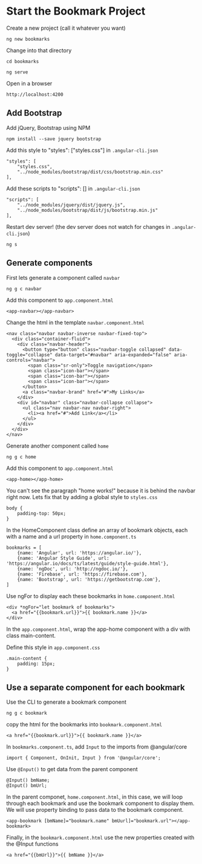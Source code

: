 
# Start the Bookmark Project

Create a new project (call it whatever you want)

```
ng new bookmarks
```

Change into that directory

```
cd bookmarks
```

```
ng serve
```

Open in a browser

```
http://localhost:4200
```

## Add Bootstrap

Add jQuery, Bootstrap using NPM

```
npm install --save jquery bootstrap 
```

Add this style to "styles": ["styles.css"] in `.angular-cli.json`


```
"styles": [
    "styles.css",
    "../node_modules/bootstrap/dist/css/bootstrap.min.css"
],
```

Add these scripts to "scripts": [] in `.angular-cli.json`

```
"scripts": [
    "../node_modules/jquery/dist/jquery.js",
    "../node_modules/bootstrap/dist/js/bootstrap.min.js"
],
```

Restart dev server! (the dev server does not watch for changes in `.angular-cli.json`)

```
ng s
```

## Generate components

First lets generate a component called `navbar`

```
ng g c navbar
```

Add this component to `app.component.html`

```
<app-navbar></app-navbar>
```

Change the html in the template `navbar.component.html`

```
<nav class="navbar navbar-inverse navbar-fixed-top">
  <div class="container-fluid">
    <div class="navbar-header">
      <button type="button" class="navbar-toggle collapsed" data-toggle="collapse" data-target="#navbar" aria-expanded="false" aria-controls="navbar">
        <span class="sr-only">Toggle navigation</span>
        <span class="icon-bar"></span>
        <span class="icon-bar"></span>
        <span class="icon-bar"></span>
      </button>
      <a class="navbar-brand" href="#">My Links</a>
    </div>
    <div id="navbar" class="navbar-collapse collapse">
      <ul class="nav navbar-nav navbar-right">
        <li><a href="#">Add Link</a></li>
      </ul>
    </div>
  </div>
</nav>
```

Generate another component called `home`

```
ng g c home
```

Add this component to `app.component.html`

```
<app-home></app-home>
```

You can't see the paragraph "home works!" because it is behind the navbar right now. Lets fix that by adding a global style to `styles.css`

```
body {
    padding-top: 50px;
}
```

In the HomeComponent class define an array of bookmark objects, each with a name and a url property in `home.component.ts`

```
bookmarks = [
    {name: 'Angular', url: 'https://angular.io/'},
    {name: 'Angular Style Guide', url: 'https://angular.io/docs/ts/latest/guide/style-guide.html'},
    {name: 'ngDoc', url: 'http://ngdoc.io/'},
    {name: 'Firebase', url: 'https://firebase.com'},
    {name: 'Bootstrap', url: 'https://getbootstrap.com'},
]
```

Use ngFor to display each these bookmarks in `home.component.html`

```
<div *ngFor="let bookmark of bookmarks">
  <a href="{{bookmark.url}}">{{ bookmark.name }}</a>
</div>
```

In the `app.component.html`, wrap the app-home component with a div with class main-content.

Define this style in `app.component.css`

```
.main-content {
    padding: 15px;
}
```

## Use a separate component for each bookmark

Use the CLI to generate a bookmark component

```
ng g c bookmark
```

copy the html for the bookmarks into `bookmark.component.html`

```
<a href="{{bookmark.url}}">{{ bookmark.name }}</a>
```

In `bookmarks.component.ts`, add `Input` to the imports from @angular/core

```
import { Component, OnInit, Input } from '@angular/core';
```

Use `@Input()` to get data from the parent component

```
@Input() bmName;
@Input() bmUrl;
```

 In the parent componet, `home.component.html`, in this case, we will loop through each bookmark and use the bookmark component to display them. We will use property binding to pass data to the bookmark component.

```
<app-bookmark [bmName]="bookmark.name" bmUurl]="bookmark.url"></app-bookmark>
```

Finally, in the `bookmark.component.html` use the new properties created with the @Input functions

```
<a href="{{bmUrl}}">{{ bmName }}</a>
```

